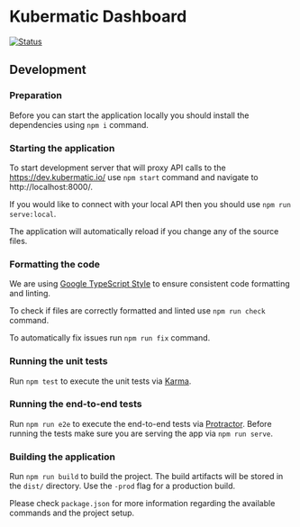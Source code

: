 # Kubermatic Dashboard
[![Status](https://drone.loodse.com/api/badges/kubermatic/dashboard-v2/status.svg)](https://drone.loodse.com/kubermatic/dashboard-v2)

## Development

### Preparation
Before you can start the application locally you should install the dependencies using `npm i` command.

### Starting the application
To start development server that will proxy API calls to the https://dev.kubermatic.io/ use 
`npm start` command and navigate to http://localhost:8000/.

If you would like to connect with your local API then you should use `npm run serve:local`.

The application will automatically reload if you change any of the source files.

### Formatting the code
We are using [Google TypeScript Style](https://github.com/google/ts-style) to ensure consistent code formatting and linting.

To check if files are correctly formatted and linted use `npm run check` command.

To automatically fix issues run `npm run fix` command.

### Running the unit tests
Run `npm test` to execute the unit tests via [Karma](https://karma-runner.github.io).

### Running the end-to-end tests
Run `npm run e2e` to execute the end-to-end tests via [Protractor](http://www.protractortest.org/).
Before running the tests make sure you are serving the app via `npm run serve`.

### Building the application
Run `npm run build` to build the project. The build artifacts will be stored in the `dist/` directory. Use the `-prod` flag for a production build.

Please check `package.json` for more information regarding the available commands and the project setup.
